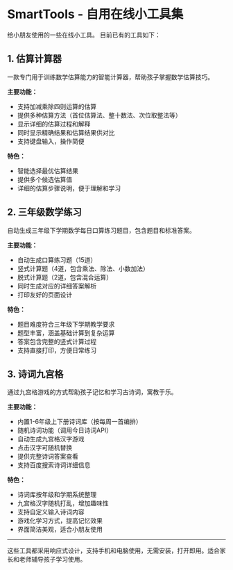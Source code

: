 # SmartTools - 自用在线小工具集

给小朋友使用的一些在线小工具。
目前已有的工具如下：

## 1. 估算计算器

一款专门用于训练数学估算能力的智能计算器，帮助孩子掌握数学估算技巧。

**主要功能：**
- 支持加减乘除四则运算的估算
- 提供多种估算方法（首位估算法、整十数法、次位取整法等）
- 显示详细的估算过程和解释
- 同时显示精确结果和估算结果供对比
- 支持键盘输入，操作简便

**特色：**
- 智能选择最优估算结果
- 提供多个候选估算值
- 详细的估算步骤说明，便于理解和学习

## 2. 三年级数学练习

自动生成三年级下学期数学每日口算练习题目，包含题目和标准答案。

**主要功能：**
- 自动生成口算练习题（15道）
- 竖式计算题（4道，包含乘法、除法、小数加法）
- 脱式计算题（2道，包含混合运算）
- 同时生成对应的详细答案解析
- 打印友好的页面设计

**特色：**
- 题目难度符合三年级下学期教学要求
- 题型丰富，涵盖基础计算到复杂运算
- 答案包含完整的竖式计算过程
- 支持直接打印，方便日常练习

## 3. 诗词九宫格

通过九宫格游戏的方式帮助孩子记忆和学习古诗词，寓教于乐。

**主要功能：**
- 内置1-6年级上下册诗词库（按每周一首编排）
- 随机诗词功能（调用今日诗词API）
- 自动生成九宫格汉字游戏
- 点击汉字可随机替换
- 提供完整诗词答案查看
- 支持百度搜索诗词详细信息

**特色：**
- 诗词库按年级和学期系统整理
- 九宫格汉字随机打乱，增加趣味性
- 支持自定义输入诗词内容
- 游戏化学习方式，提高记忆效果
- 界面简洁美观，适合小朋友使用

---

这些工具都采用响应式设计，支持手机和电脑使用，无需安装，打开即用。适合家长和老师辅导孩子学习使用。
